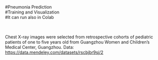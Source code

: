 #Pneumonia Prediction <br>
#Training and Visualization <br>
#It can run also in Colab

<br><br>
Chest X-ray images were selected from retrospective cohorts of pediatric patients of one to five years old from Guangzhou Women and Children’s Medical Center, Guangzhou. 
Data: https://data.mendeley.com/datasets/rscbjbr9sj/2
